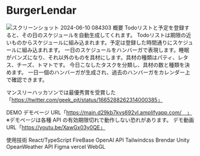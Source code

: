 # BurgerLendar
![スクリーンショット 2024-06-10 084303](https://github.com/shiv-ko/BurgerLendar/assets/166639750/bdf13f3b-22f8-4c14-a73a-ab3734b5d535)
概要
Todoリストと予定を登録すると、その日のスケジュールを自動生成してくれます。 Todoリストは期限の近いものからスケジュールに組み込まれます。予定は登録した時間通りにスケジュールに組み込まれます。
一日のスケジュールをハンバーガで表現します。睡眠がバンズになり、それ以外のものを具材にします。具材の種類はパティ、レタス、チーズ、トマトです。
今日こなしたタスクを分類し、具材の数と種類を決めます。
一日一個のハンバーガが生成され、過去のハンバーガをカレンダー上で確認できます。

マンスリーハッカソンでは最優秀賞を受賞した「https://twitter.com/geek_pjt/status/1665288262314000385」

DEMO
デモページ URL「https://main.d29kb7kvs692vl.amplifyapp.com/　」
※デモページは各種 API の有効期限切れで動作しない恐れがあります。
デモ動画URL「https://youtu.be/XawGx03y0QE」

使用技術
React/TypeScript
FireBase
OpenAI API
Tailwindcss
Brendar
Unity
OpeanWeather API
Figma
vercel
WebGL
